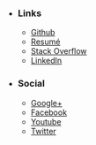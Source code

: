 
- ### Links
    * [Github](https://github.com/mstksg "Github")
    * [Resumé](http://cv.jle.im "Resume")
    * [Stack Overflow](http://stackoverflow.com/users/292731/justin-l "Stack Overflow")
    * [LinkedIn](https://linkedin.com/in/lejustin "LinkedIn")

- ### Social
    * [Google+](https://plus.google.com/107705320197444500140 "Google+")
    * [Facebook](https://facebook.com/mstksg "Facebook")
    * [Youtube](https://youtube.com/justinlemusic "Youtube")
    * [Twitter](https://twitter.com/mstk "Twitter")

